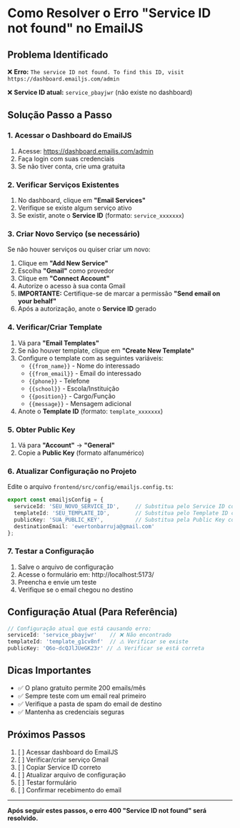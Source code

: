 # Como Resolver o Erro "Service ID not found" no EmailJS

## Problema Identificado

❌ **Erro:** `The service ID not found. To find this ID, visit https://dashboard.emailjs.com/admin`

❌ **Service ID atual:** `service_pbayjwr` (não existe no dashboard)

## Solução Passo a Passo

### 1. Acessar o Dashboard do EmailJS

1. Acesse: https://dashboard.emailjs.com/admin
2. Faça login com suas credenciais
3. Se não tiver conta, crie uma gratuita

### 2. Verificar Serviços Existentes

1. No dashboard, clique em **"Email Services"**
2. Verifique se existe algum serviço ativo
3. Se existir, anote o **Service ID** (formato: `service_xxxxxxx`)

### 3. Criar Novo Serviço (se necessário)

Se não houver serviços ou quiser criar um novo:

1. Clique em **"Add New Service"**
2. Escolha **"Gmail"** como provedor
3. Clique em **"Connect Account"**
4. Autorize o acesso à sua conta Gmail
5. **IMPORTANTE:** Certifique-se de marcar a permissão **"Send email on your behalf"**
6. Após a autorização, anote o **Service ID** gerado

### 4. Verificar/Criar Template

1. Vá para **"Email Templates"**
2. Se não houver template, clique em **"Create New Template"**
3. Configure o template com as seguintes variáveis:
   - `{{from_name}}` - Nome do interessado
   - `{{from_email}}` - Email do interessado
   - `{{phone}}` - Telefone
   - `{{school}}` - Escola/Instituição
   - `{{position}}` - Cargo/Função
   - `{{message}}` - Mensagem adicional
4. Anote o **Template ID** (formato: `template_xxxxxxx`)

### 5. Obter Public Key

1. Vá para **"Account"** → **"General"**
2. Copie a **Public Key** (formato alfanumérico)

### 6. Atualizar Configuração no Projeto

Edite o arquivo `frontend/src/config/emailjs.config.ts`:

```typescript
export const emailjsConfig = {
  serviceId: 'SEU_NOVO_SERVICE_ID',     // Substitua pelo Service ID correto
  templateId: 'SEU_TEMPLATE_ID',        // Substitua pelo Template ID correto
  publicKey: 'SUA_PUBLIC_KEY',          // Substitua pela Public Key correta
  destinationEmail: 'ewertonbarruja@gmail.com'
};
```

### 7. Testar a Configuração

1. Salve o arquivo de configuração
2. Acesse o formulário em: http://localhost:5173/
3. Preencha e envie um teste
4. Verifique se o email chegou no destino

## Configuração Atual (Para Referência)

```typescript
// Configuração atual que está causando erro:
serviceId: 'service_pbayjwr'    // ❌ Não encontrado
templateId: 'template_g1cv8nf'  // ⚠️ Verificar se existe
publicKey: 'Q6o-dcQJlJUeGK23r' // ⚠️ Verificar se está correta
```

## Dicas Importantes

- ✅ O plano gratuito permite 200 emails/mês
- ✅ Sempre teste com um email real primeiro
- ✅ Verifique a pasta de spam do email de destino
- ✅ Mantenha as credenciais seguras

## Próximos Passos

1. [ ] Acessar dashboard do EmailJS
2. [ ] Verificar/criar serviço Gmail
3. [ ] Copiar Service ID correto
4. [ ] Atualizar arquivo de configuração
5. [ ] Testar formulário
6. [ ] Confirmar recebimento do email

---

**Após seguir estes passos, o erro 400 "Service ID not found" será resolvido.**